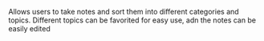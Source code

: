 Allows users to take notes and sort them into different categories and topics. Different topics can be favorited for easy use, adn the notes can be easily edited
